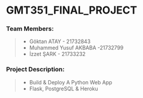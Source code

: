 # GMT351_FINAL_PROJECT

### Team Members:
 > - Göktan ATAY - 21732843
 > - Muhammed Yusuf AKBABA -21732799
 > - İzzet ŞARK - 21733232
 
### Project Description:
 > - Build & Deploy A Python Web App  
 > - Flask, PostgreSQL & Heroku
